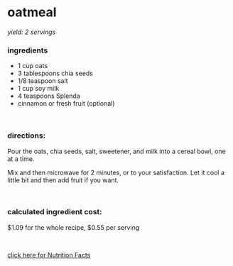 # oatmeal
*yield: 2 servings*

### ingredients
- 1 cup oats
- 3 tablespoons chia seeds
- 1/8 teaspoon salt
- 1 cup soy milk
- 4 teaspoons Splenda
- cinnamon or fresh fruit (optional)

<br>

### directions:

Pour the oats, chia seeds, salt, sweetener, and milk into a cereal bowl, one at a time.

Mix and then microwave for 2 minutes, or to your satisfaction. Let it cool a little bit and then add fruit if you want.


<br>

### calculated ingredient cost:

$1.09 for the whole recipe, $0.55 per serving

<br>

[click here for Nutrition Facts](https://htmlpreview.github.io/?https://github.com/nate-thegrate/vegan-chef/blob/main/compile_recipes/nutrition/nutrition_labels/oatmeal/nutrition_facts.html)